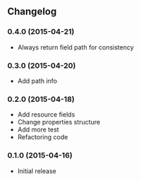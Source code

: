 ## Changelog

### 0.4.0 (2015-04-21)

* Always return field path for consistency

### 0.3.0 (2015-04-20)

* Add path info

### 0.2.0 (2015-04-18)

* Add resource fields
* Change properties structure
* Add more test
* Refactoring code

### 0.1.0 (2015-04-16)

* Initial release